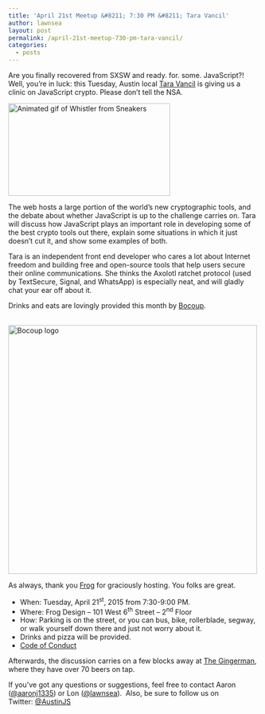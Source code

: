 ```yaml
---
title: 'April 21st Meetup &#8211; 7:30 PM &#8211; Tara Vancil'
author: lawnsea
layout: post
permalink: /april-21st-meetup-730-pm-tara-vancil/
categories:
  - posts
---
```

Are you finally recovered from SXSW and ready. for. some. JavaScript?! Well, you&#8217;re in luck: this Tuesday, Austin local <a title="tbvancil on Twitter" href="https://twitter.com/tbvancil" target="_blank">Tara Vancil</a> is giving us a clinic on JavaScript crypto. Please don&#8217;t tell the NSA.

<img class="alignnone" title="TOO MANY SECRETS" src="http://media.giphy.com/media/8g4CuR1Af5t6g/giphy.gif" alt="Animated gif of Whistler from Sneakers" width="325" height="186" />

The web hosts a large portion of the world&#8217;s new cryptographic tools, and the debate about whether JavaScript is up to the challenge carries on. Tara will discuss how JavaScript plays an important role in developing some of the best crypto tools out there, explain some situations in which it just doesn&#8217;t cut it, and show some examples of both.

Tara is an independent front end developer who cares a lot about Internet freedom and building free and open-source tools that help users secure their online communications. She thinks the Axolotl ratchet protocol (used by TextSecure, Signal, and WhatsApp) is especially neat, and will gladly chat your ear off about it.

Drinks and eats are lovingly provided this month by <a title="Bocoup" href="http://bocoup.com/" target="_blank">Bocoup</a>.

<a title="Bocoup" href="http://bocoup.com/" target="_blank"><br /> <img alt="Bocoup logo" title="Bocoup" src="https://cldup.com/wN5OOPk9HR-3000x3000.png" style="width: 500px" /><br /> </a>

As always, thank you [Frog][1] for graciously hosting. You folks are great.

  * When: Tuesday, April 21<sup>st</sup>, 2015 from 7:30-9:00 PM.
  * Where: Frog Design – 101 West 6<sup>th</sup> Street – 2<sup>nd</sup> Floor
  * How: Parking is on the street, or you can bus, bike, rollerblade, segway, or walk yourself down there and just not worry about it.
  * Drinks and pizza will be provided.
  * <a title="Austin JavaScript Code of Conduct" href="http://austinjavascript.com/austinjs-code-of-conduct/" target="_blank">Code of Conduct</a>

Afterwards, the discussion carries on a few blocks away at [The Gingerman][2], where they have over 70 beers on tap.

If you&#8217;ve got any questions or suggestions, feel free to contact Aaron (<a title="aaronj1335 on Twitter" href="https://twitter.com/aaronj1335" target="_blank">@aaronj1335</a>) or Lon (<a title="lawnsea on Twitter" href="http://twitter.com/lawnsea" target="_blank">@lawnsea</a>).  Also, be sure to follow us on Twitter: [@AustinJS][3]

 [1]: http://www.frogdesign.com/contact/austin.html
 [2]: http://gingermanpub.com/
 [3]: http://twitter.com/austinjs "AustinJS on Twitter"
